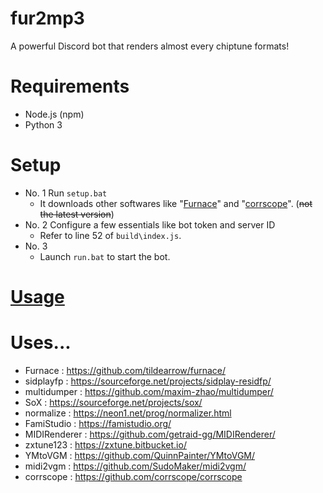 # fur2mp3
A powerful Discord bot that renders almost every chiptune formats!

# Requirements
- Node.js (npm)
- Python 3

# Setup
- No. 1
Run `setup.bat`
  - It downloads other softwares like "[Furnace](https://github.com/tildearrow/furnace)" and "[corrscope](https://github.com/corrscope/corrscope)". (~~not the latest version~~)
- No. 2
Configure a few essentials like bot token and server ID
  - Refer to line 52 of `build\index.js`.
- No. 3
  - Launch `run.bat` to start the bot.
# [Usage](https://gimmick32ndanniversary.neocities.org/fur2mp3manual)
# Uses...
- Furnace : https://github.com/tildearrow/furnace/
- sidplayfp : https://sourceforge.net/projects/sidplay-residfp/
- multidumper : https://github.com/maxim-zhao/multidumper/
- SoX : https://sourceforge.net/projects/sox/
- normalize : https://neon1.net/prog/normalizer.html
- FamiStudio : https://famistudio.org/
- MIDIRenderer : https://github.com/getraid-gg/MIDIRenderer/
- zxtune123 : https://zxtune.bitbucket.io/
- YMtoVGM : https://github.com/QuinnPainter/YMtoVGM/
- midi2vgm : https://github.com/SudoMaker/midi2vgm/
- corrscope : https://github.com/corrscope/corrscope
